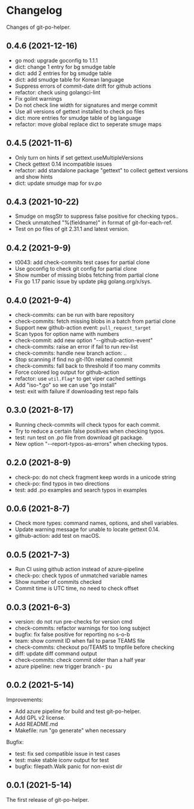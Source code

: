 # Changelog

Changes of git-po-helper.

## 0.4.6 (2021-12-16)

* go mod: upgrade goconfig to 1.1.1
* dict: change 1 entry for bg smudge table
* dict: add 2 entries for bg smudge table
* dict: add smudge table for Korean language
* Suppress errors of commit-date drift for github actions
* refactor: check using golangci-lint
* Fix golint warnings
* Do not check line width for signatures and merge commit
* Use all versions of gettext installed to check po files
* dict: more entries for smudge table of bg language
* refactor: move global replace dict to seperate smuge maps


## 0.4.5 (2021-11-6)

* Only turn on hints if set gettext.useMultipleVersions
* Check gettext 0.14 incompatible issues
* refactor: add standalone package "gettext" to collect gettext
  versions and show hints
* dict: update smudge map for sv.po


## 0.4.3 (2021-10-22)

* Smudge on msgStr to suppress false positive for checking typos..
* Check unmatched "%(fieldname)" in format of git-for-each-ref.
* Test on po files of git 2.31.1 and latest version.


## 0.4.2 (2021-9-9)

* t0043: add check-commits test cases for partial clone
* Use goconfig to check git config for partial clone
* Show number of missing blobs fetching from partial clone
* Fix go 1.17 panic issue by update pkg golang.org/x/sys.


## 0.4.0 (2021-9-4)

* check-commits: can be run with bare repository
* check-commits: fetch missing blobs in a batch from partial clone
* Support new github-action event: `pull_request_target`
* Scan typos for option name with numbers
* check-commit: add new option "--github-action-event"
* check-commits: raise an error if fail to run rev-list
* check-commits: handle new branch action: <ZERO-OID>..<new-branch>
* Stop scanning if find no git-l10n related commit
* check-commits: fall back to threshold if too many commits
* Force colored log output for github-action
* refactor: use `util.Flag*` to get viper cached settings
* Add "iso-\*.go" so we can use "go install"
* test: exit with failure if downloading test repo fails


## 0.3.0 (2021-8-17)

* Running check-commits will check typos for each commit.
* Try to reduce a certain false positives when checking typos.
* test: run test on .po file from download git package.
* New option "--report-typos-as-errors" when checking typos.


## 0.2.0 (2021-8-9)

* check-po: do not check fragment keep words in a unicode string
* check-po: find typos in two directions
* test: add .po examples and search typos in examples


## 0.0.6 (2021-8-7)

* Check more types: command names, options, and shell variables.
* Update warning message for unable to locate gettext 0.14.
* github-action: add test on macOS.


## 0.0.5 (2021-7-3)

* Run CI using github action instead of azure-pipeline
* check-po: check typos of unmatched variable names
* Show number of commits checked
* Commit time is UTC time, no need to check offset


## 0.0.3 (2021-6-3)

* version: do not run pre-checks for version cmd
* check-commits: refactor warnings for too long subject
* bugfix: fix false positive for reporting no s-o-b
* team: show commit ID when fail to parse TEAMS file
* check-commits: checkout po/TEAMS to tmpfile before checking
* diff: update diff command output
* check-commits: check commit older than a half year
* azure pipeline: new trigger branch - pu


## 0.0.2 (2021-5-14)

Improvements:

* Add azure pipeline for build and test git-po-helper.
* Add GPL v2 license.
* Add README.md
* Makefile: run "go generate" when necessary

Bugfix:

* test: fix sed compatible issue in test cases
* test: make stable iconv output for test
* bugfix: filepath.Walk panic for non-exist dir


## 0.0.1 (2021-5-14)

The first release of git-po-helper.
